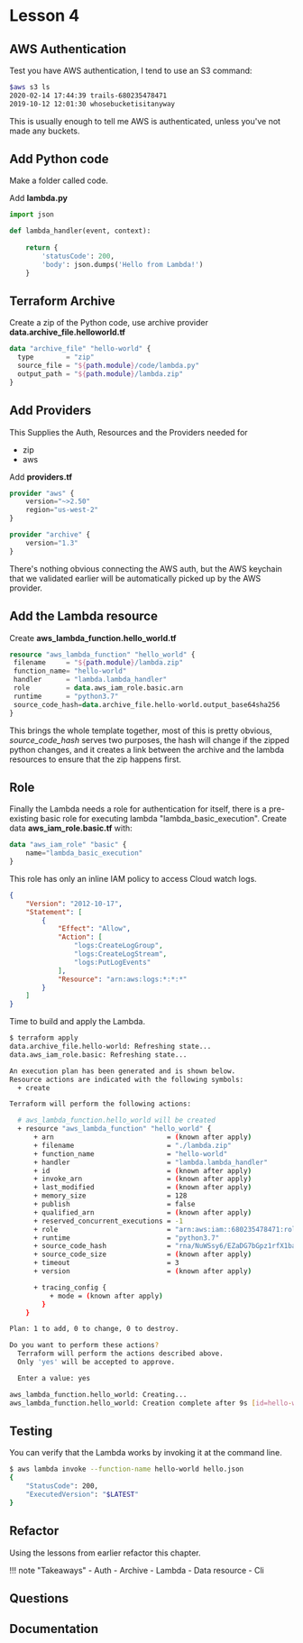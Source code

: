# Lesson 4

## AWS Authentication

Test you have AWS authentication, I tend to use an S3 command:

```bash
$aws s3 ls
2020-02-14 17:44:39 trails-680235478471
2019-10-12 12:01:30 whosebucketisitanyway
```

This is usually enough to tell me AWS is authenticated, unless you've not made any buckets.

## Add Python code

Make a folder called code.

Add **lambda.py**

```python
import json

def lambda_handler(event, context):
    
    return {
        'statusCode': 200,
        'body': json.dumps('Hello from Lambda!')
    }
```

## Terraform Archive

Create a zip of the Python code, use archive provider **data.archive_file.helloworld.tf**

```terraform
data "archive_file" "hello-world" {
  type        = "zip"
  source_file = "${path.module}/code/lambda.py"
  output_path = "${path.module}/lambda.zip"
}
```

## Add Providers

This Supplies the Auth, Resources and the Providers needed for

- zip
- aws

Add **providers.tf**

```terraform
provider "aws" {
    version="~>2.50"
    region="us-west-2"
}

provider "archive" {
    version="1.3"
}
```

There's nothing obvious connecting the AWS auth, but the AWS keychain that we validated earlier will be automatically picked up by the AWS provider.

## Add the Lambda resource

Create **aws_lambda_function.hello_world.tf**

```terraform
resource "aws_lambda_function" "hello_world" {
 filename     = "${path.module}/lambda.zip"
 function_name= "hello-world"  
 handler      = "lambda.lambda_handler"
 role         = data.aws_iam_role.basic.arn
 runtime      = "python3.7"
 source_code_hash=data.archive_file.hello-world.output_base64sha256
}
```

This brings the whole template together, most of this is pretty obvious,
*source_code_hash* serves two purposes, the hash will change if the zipped python changes, and it creates a link between the archive and the lambda resources to ensure that the zip happens first.

## Role

Finally the Lambda needs a role for authentication for itself, there is a pre-existing basic role for executing lambda "lambda_basic_execution".
Create data **aws_iam_role.basic.tf** with:

```terraform
data "aws_iam_role" "basic" {
    name="lambda_basic_execution"
}
```

This role has only an inline IAM policy to access Cloud watch logs.

```json
{
    "Version": "2012-10-17",
    "Statement": [
        {
            "Effect": "Allow",
            "Action": [
                "logs:CreateLogGroup",
                "logs:CreateLogStream",
                "logs:PutLogEvents"
            ],
            "Resource": "arn:aws:logs:*:*:*"
        }
    ]
}
```

Time to build and apply the Lambda.

```bash
$ terraform apply
data.archive_file.hello-world: Refreshing state...
data.aws_iam_role.basic: Refreshing state...

An execution plan has been generated and is shown below.
Resource actions are indicated with the following symbols:
  + create

Terraform will perform the following actions:

  # aws_lambda_function.hello_world will be created
  + resource "aws_lambda_function" "hello_world" {
      + arn                            = (known after apply)
      + filename                       = "./lambda.zip"
      + function_name                  = "hello-world"
      + handler                        = "lambda.lambda_handler"
      + id                             = (known after apply)
      + invoke_arn                     = (known after apply)
      + last_modified                  = (known after apply)
      + memory_size                    = 128
      + publish                        = false
      + qualified_arn                  = (known after apply)
      + reserved_concurrent_executions = -1
      + role                           = "arn:aws:iam::680235478471:role/lambda_basic_execution"
      + runtime                        = "python3.7"
      + source_code_hash               = "rna/NuWSsy6/EZaDG7bGpz1rfX1bawF3OAKjyjBc/i8="
      + source_code_size               = (known after apply)
      + timeout                        = 3
      + version                        = (known after apply)

      + tracing_config {
          + mode = (known after apply)
        }
    }

Plan: 1 to add, 0 to change, 0 to destroy.

Do you want to perform these actions?
  Terraform will perform the actions described above.
  Only 'yes' will be accepted to approve.

  Enter a value: yes

aws_lambda_function.hello_world: Creating...
aws_lambda_function.hello_world: Creation complete after 9s [id=hello-world]
```

## Testing

You can verify that the Lambda works by invoking it at the command line.

```bash
$ aws lambda invoke --function-name hello-world hello.json
{
    "StatusCode": 200,
    "ExecutedVersion": "$LATEST"
}
```

## Refactor

Using the lessons from earlier refactor this chapter.

!!! note "Takeaways"
    - Auth
    - Archive
    - Lambda
    - Data resource
    - Cli

## Questions

## Documentation

